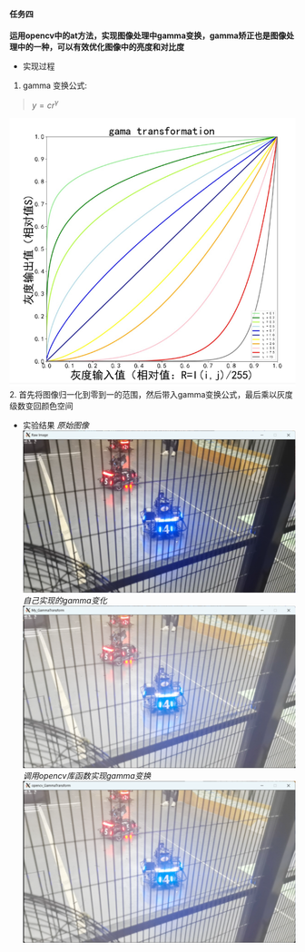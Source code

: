 #### 任务四
**运用opencv中的at方法，实现图像处理中gamma变换，gamma矫正也是图像处理中的一种，可以有效优化图像中的亮度和对比度**
* 实现过程
1. gamma 变换公式:
>$y=cr^{\gamma}$

![Alt text](images/README/image.png)
2. 首先将图像归一化到零到一的范围，然后带入gamma变换公式，最后乘以灰度级数变回颜色空间

* 实验结果
*原始图像*
![Alt text](images/README/image-1.png)
*自己实现的gamma变化*
![Alt text](images/README/image-2.png)
*调用opencv库函数实现gamma变换*
![Alt text](images/README/image-3.png)